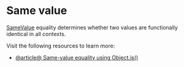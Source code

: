 # Same value

[SameValue](https://developer.mozilla.org/en-US/docs/Web/JavaScript/Equality_comparisons_and_sameness#same-value_equality_using_object.is) equality determines whether two values are functionally identical in all contexts.

Visit the following resources to learn more:

- [@article@ Same-value equality using Object.is()](https://developer.mozilla.org/en-US/docs/Web/JavaScript/Equality_comparisons_and_sameness#same-value_equality_using_object.is)
